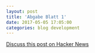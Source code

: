 ```yaml
---
layout: post
title: 'Abgabe Blatt 1'
date: 2017-05-05 17:05:00
categories: blog development
---
```


[Discuss this post on Hacker News](http://news.ycombinator.com/item?id=3267432)